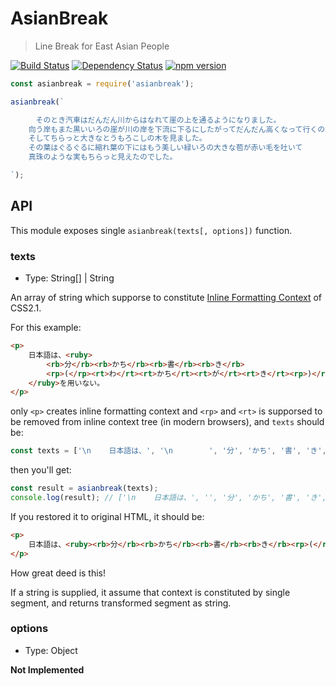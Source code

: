 # AsianBreak

> Line Break for East Asian People

[travis-image]: https://travis-ci.org/hakatashi/AsianBreak.svg?branch=master
[travis-url]: https://travis-ci.org/hakatashi/AsianBreak
[gemnasium-image]: https://gemnasium.com/hakatashi/AsianBreak.svg
[gemnasium-url]: https://gemnasium.com/hakatashi/AsianBreak
[npm-image]: https://img.shields.io/npm/v/asianbreak.svg
[npm-url]: http://npmjs.com/package/asianbreak

[![Build Status][travis-image]][travis-url]
[![Dependency Status][gemnasium-image]][gemnasium-url]
[![npm version][npm-image]][npm-url]

```js
const asianbreak = require('asianbreak');

asianbreak(`

    　そのとき汽車はだんだん川からはなれて崖の上を通るようになりました。
    向う岸もまた黒いいろの崖が川の岸を下流に下るにしたがってだんだん高くなって行くのでした。
    そしてちらっと大きなとうもろこしの木を見ました。
    その葉はぐるぐるに縮れ葉の下にはもう美しい緑いろの大きな苞が赤い毛を吐いて
    真珠のような実もちらっと見えたのでした。

`);
```

## API

This module exposes single `asianbreak(texts[, options])` function.

### texts

* Type: String[] | String

An array of string which supporse to constitute [Inline Formatting Context](http://www.w3.org/TR/CSS21/visuren.html#inline-formatting) of CSS2.1.

For this example:

```html
<p>
    日本語は、<ruby>
        <rb>分</rb><rb>かち</rb><rb>書</rb><rb>き</rb>
        <rp>(</rp><rt>わ</rt><rt>かち</rt><rt>が</rt><rt>き</rt><rp>)</rp>
    </ruby>を用いない。
</p>
```

only `<p>` creates inline formatting context and `<rp>` and `<rt>` is supporsed to be removed from inline context tree (in modern browsers), and `texts` should be:

```js
const texts = ['\n    日本語は、', '\n        ', '分', 'かち', '書', 'き', '\n        ', '\n    ', 'を用いない。\n'];
```

then you'll get:

```js
const result = asianbreak(texts);
console.log(result); // ['\n    日本語は、', '', '分', 'かち', '書', 'き', '', '', 'を用いない。\n'];
```

If you restored it to original HTML, it should be:

```html
<p>
    日本語は、<ruby><rb>分</rb><rb>かち</rb><rb>書</rb><rb>き</rb><rp>(</rp><rt>わ</rt><rt>かち</rt><rt>が</rt><rt>き</rt><rp>)</rp></ruby>を用いない。
</p>
```

How great deed is this!

If a string is supplied, it assume that context is constituted by single segment, and returns transformed segment as string.

### options

* Type: Object

**Not Implemented**

